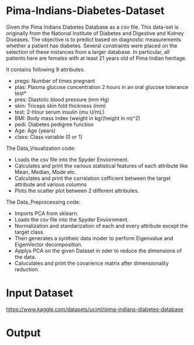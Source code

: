 # Pima-Indians-Diabetes-Dataset

Given the Pima Indians Diabetes Database as a csv file. This data-set is originally
from the National Institute of Diabetes and Digestive and Kidney Diseases. The objective is to
predict based on diagnostic measurements whether a patient has diabetes. Several constraints
were placed on the selection of these instances from a larger database. In particular, all patients
here are females with at least 21 years old of Pima Indian heritage.  

It contains following 9 attributes.
* pregs: Number of times pregnant
* plas: Plasma glucose concentration 2 hours in an oral glucose tolerance test*
* pres: Diastolic blood pressure (mm Hg)
* skin: Triceps skin fold thickness (mm)
* test: 2-Hour serum insulin (mu U/mL)
* BMI: Body mass index (weight in kg/(height in m)^2)
* pedi: Diabetes pedigree function
* Age: Age (years)
* class: Class variable (0 or 1)


The Data_Visualization code:
* Loads the csv file into the Spyder Enviornment.
* Calculates and print the various statistical features of each attribute like Mean, Median, Mode etc.
* Calculates and print the correlation cofficient between the target attribute and various columns
* Plots the scatter plot between 2 different attributes.


The Data_Preprocessing code:
* Imports PCA from sklearn.
* Loads the csv file into the Spyder Enviornment.
* Normalization and standarization of each and every attribute except the target class.
* Then generates a syntheic data inoder to perform Eigenvalue and EigenVector decomposition.
* Applys PCA on the given Dataset in oder to reduce the dimensions of the data.
* Caluculates and print the covarience matrix after dimensionality reduction.



# Input Dataset

https://www.kaggle.com/datasets/uciml/pima-indians-diabetes-database

# Output

